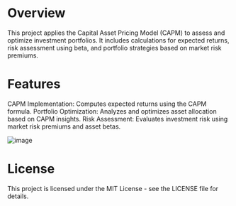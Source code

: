# Overview
This project applies the Capital Asset Pricing Model (CAPM) to assess and optimize investment portfolios. It includes calculations for expected returns, risk assessment using beta, and portfolio strategies based on market risk premiums.


# Features
CAPM Implementation: Computes expected returns using the CAPM formula.
Portfolio Optimization: Analyzes and optimizes asset allocation based on CAPM insights.
Risk Assessment: Evaluates investment risk using market risk premiums and asset betas.



![image](https://github.com/user-attachments/assets/95340c6a-5c4a-412e-b142-54bc217f3874)







# License
This project is licensed under the MIT License - see the LICENSE file for details.

